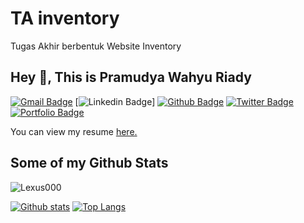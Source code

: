 # TA inventory
 Tugas Akhir berbentuk Website Inventory

## Hey 👋, This is Pramudya Wahyu Riady
[![Gmail Badge](https://img.shields.io/badge/-pramudyariady2022@gmail.com-c14438?style=flat&logo=Gmail&logoColor=white&link=mailto:pramudyariady2022@gmail.com)](mailto:pramudyariady2022@gmail.com) 
[![Linkedin Badge](https://img.shields.io/badge/-pramudya-wahyu-riady-0072b1?style=flat&logo=Linkedin&logoColor=white&link=https://www.linkedin.com/in/pramudya-wahyu-riady-1150641ba/)]
[![Github Badge](https://img.shields.io/badge/-Lexus000-grey?style=flat&logo=github&logoColor=white&link=https://github.com/Lexus000/)](https://www.github.com/Lexus000/)
[![Twitter Badge](https://img.shields.io/badge/-PramudyaWhy-00acee?style=flat&logo=twitter&logoColor=white&link=https://twitter.com/PramudyaWhy/)](https://www.twitter.com/PramudyaWhy/) [![Portfolio Badge](https://img.shields.io/badge/portfolio-web-blue?style=flat&link=https://github.com/Lexus000/)](https://github.com/Lexus000/) <p align='left'> You can view my resume <a href='https://drive.google.com/file/d/1Cz_9uTZFfU4Oe57bPGLoBNef7RcC9xoL/view?usp=sharing ' target=_blank><u>here</u>.</a></p>
## Some of my Github Stats
<p align=left> <img src=https://komarev.com/ghpvc/?username=Lexus000 alt=Lexus000 /> </p>

[![Github stats](https://github-readme-stats.vercel.app/api?username=Lexus000&show_icons=true&include_all_commits=true)](https://github.com/Lexus000/github-readme-stats)
[![Top Langs](https://github-readme-stats.vercel.app/api/top-langs/?username=Lexus000&layout=compact)](https://github.com/Lexus000/github-readme-stats)
